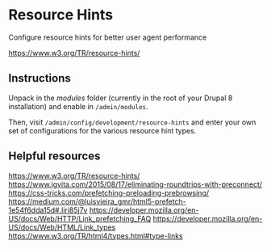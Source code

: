 # Resource Hints

Configure resource hints for better user agent performance

https://www.w3.org/TR/resource-hints/

## Instructions

Unpack in the *modules* folder (currently in the root of your Drupal 8 installation) and enable in `/admin/modules`.

Then, visit `/admin/config/development/resource-hints` and enter your own set of configurations for the various resource hint types.

## Helpful resources

https://www.w3.org/TR/resource-hints/
https://www.igvita.com/2015/08/17/eliminating-roundtrips-with-preconnect/
https://css-tricks.com/prefetching-preloading-prebrowsing/
https://medium.com/@luisvieira_gmr/html5-prefetch-1e54f6dda15d#.liri85j7v
https://developer.mozilla.org/en-US/docs/Web/HTTP/Link_prefetching_FAQ
https://developer.mozilla.org/en-US/docs/Web/HTML/Link_types
https://www.w3.org/TR/html4/types.html#type-links
